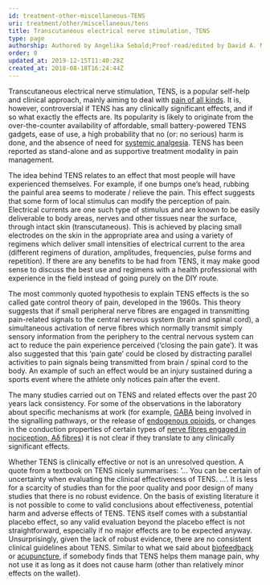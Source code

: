 ```yaml
---
id: treatment-other-miscellaneous-TENS
uri: treatment/other/miscellaneous/tens
title: Transcutaneous electrical nerve stimulation, TENS
type: page
authorship: Authored by Angelika Sebald;Proof-read/edited by David A. Mitchell
order: 0
updated_at: 2019-12-15T11:40:28Z
created_at: 2018-08-18T16:24:44Z
---
```


<p>Transcutaneous electrical nerve stimulation, TENS, is a
    popular self-help and clinical approach, mainly aiming
    to deal with <a href="/treatment/other/medication/pain/more-info">pain
        of all kinds</a>. It is, however, controversial if
    TENS has any clinically significant effects, and if so
    what exactly the effects are. Its popularity is likely
    to originate from the over-the-counter availability of
    affordable, small battery-powered TENS gadgets, ease of
    use, a high probability that no (or: no serious) harm is
    done, and the absence of need for <a href="/treatment/other/medication/pain/detailed">systemic
        analgesia</a>. TENS has been reported as stand-alone
    and as supportive treatment modality in pain management.
</p>
<p>The idea behind TENS relates to an effect that most
    people will have experienced themselves. For example, if
    one bumps one’s head, rubbing the painful area seems to
    moderate / relieve the pain. This effect suggests that
    some form of local stimulus can modify the perception of
    pain. Electrical currents are one such type of stimulus
    and are known to be easily deliverable to body areas,
    nerves and other tissues near the surface, through
    intact skin (transcutaneous). This is achieved by
    placing small electrodes on the skin in the appropriate
    area and using a variety of regimens which deliver small
    intensities of electrical current to the area (different
    regimens of duration, amplitudes, frequencies, pulse
    forms and repetition). If there are any benefits to be
    had from TENS, it may make good sense to discuss the
    best use and regimens with a health professional with
    experience in the field instead of going purely on the
    DIY route.</p>
<p>The most commonly quoted hypothesis to explain TENS
    effects is the so called gate control theory of pain,
    developed in the 1960s. This theory suggests that if
    small peripheral nerve fibres are engaged in
    transmitting pain-related signals to the central nervous
    system (brain and spinal cord), a simultaneous
    activation of nerve fibres which normally transmit
    simply sensory information from the periphery to the
    central nervous system can act to reduce the pain
    experience perceived (‘closing the pain gate’). It was
    also suggested that this ‘pain gate’ could be closed by
    distracting parallel activities to pain signals being
    transmitted from brain / spinal cord to the body. An
    example of such an effect would be an injury sustained
    during a sports event where the athlete only notices
    pain after the event.</p>
<p>The many studies carried out on TENS and related effects
    over the past 20 years lack consistency. For some of the
    observations in the laboratory about specific mechanisms
    at work (for example, <a href="/treatment-other-medication-miscellaneous-GABA">GABA</a>
    being involved in the signalling pathways, or the
    release of <a href="/treatment/other/medication/pain/more-info">endogenous
        opioids</a>, or changes in the conduction properties
    of certain types of <a href="/treatment/other/medication/pain/more-info">nerve
        fibres engaged in nociception, Aδ fibres</a>) it is
    not clear if they translate to any clinically
    significant effects.</p>
<p>Whether TENS is clinically effective or not is an
    unresolved question. A quote from a textbook on TENS
    nicely summarises: ‘… You can be certain of uncertainty
    when evaluating the clinical effectiveness of TENS. …’.
    It is less for a scarcity of studies than for the poor
    quality and poor design of many studies that there is no
    robust evidence. On the basis of existing literature it
    is not possible to come to valid conclusions about
    effectiveness, potential harm and adverse effects of
    TENS. TENS itself comes with a substantial placebo
    effect, so any valid evaluation beyond the placebo
    effect is not straightforward, especially if no major
    effects are to be expected anyway. Unsurprisingly, given
    the lack of robust evidence, there are no consistent
    clinical guidelines about TENS. Similar to what we said
    about <a href="/treatment/other/miscellaneous/biofeedback">biofeedback</a>
    or <a href="/treatment/other/miscellaneous/acupuncture">acupuncture</a>,
    if somebody finds that TENS helps them manage pain, why
    not use it as long as it does not cause harm (other than
    relatively minor effects on the wallet).</p>
